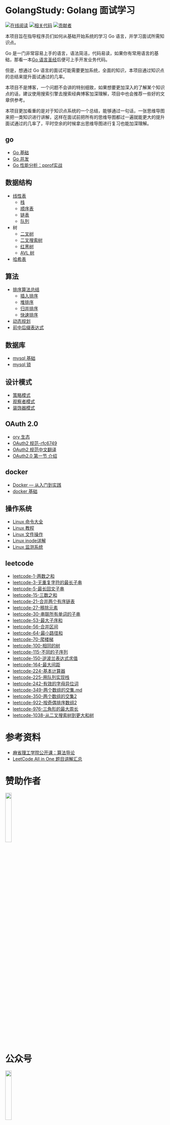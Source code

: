 # GolangStudy: Golang 面试学习

[![在线阅读](https://badgen.net/badge/page/%E5%9C%A8%E7%BA%BF%E9%98%85%E8%AF%BB?icon=github&label)](https://cnymw.github.io/GolangStudy)
[![相关代码](https://badgen.net/badge/icon/%E7%9B%B8%E5%85%B3%E4%BB%A3%E7%A0%81?icon=github&label)](https://github.com/cnymw/learnGo)
[![贡献者](https://badgen.net/github/contributors/cnymw/GolangStudy)](https://github.com/cnymw/GolangStudy/graphs/contributors)

本项目旨在指导程序员们如何从基础开始系统的学习 Go 语言，并学习面试所需知识点。

Go 是一门非常容易上手的语言，语法简洁，代码易读，如果你有常用语言的基础，那看一本[Go 语言圣经](https://docs.hacknode.org/gopl-zh/index.html)后便可上手开发业务代码。

但是，想通过 Go 语言的面试可能需要更加系统，全面的知识，本项目通过知识点的总结来提升面试通过的几率。

本项目不是博客，一个问题不会讲的特别细致，如果想要更加深入的了解某个知识点的话，建议使用搜索引擎去搜索经典博客加深理解，项目中也会推荐一些好的文章供参考。

本项目更加看重的是对于知识点系统的一个总结，能够通过一句话，一张思维导图来把一类知识进行讲解，这样在面试前把所有的思维导图都过一遍就能更大的提升面试通过的几率了，平时空余的时候拿出思维导图进行复习也能加深理解。

## go

- [Go 基础](/docs/go-基础.md)
- [Go 并发](/docs/go-并发.md)
- [Go 性能分析：pprof实战](https://blog.wolfogre.com/posts/go-ppof-practice/)

## 数据结构

- [线性表](/docs/数据结构-线性表.md)
    - [栈](/docs/数据结构-栈.md)
    - [顺序表](/docs/数据结构-顺序表.md)
    - [链表](/docs/数据结构-链表.md)
    - [队列](/docs/数据结构-队列.md)
- 树
    - [二叉树](/docs/数据结构-二叉树.md)
    - [二叉搜索树](/docs/数据结构-二叉搜索树.md)
    - [红黑树](/docs/数据结构-红黑树.md)
    - [AVL 树](/docs/数据结构-AVL树.md) 
- [哈希表](/docs/数据结构-哈希表.md)

## 算法

- [排序算法总结](/docs/算法-排序算法.md)
    - [插入排序](/docs/算法-插入排序.md)
    - [堆排序](/docs/算法-堆排序.md)
    - [归并排序](/docs/算法-归并排序.md)
    - [快速排序](/docs/算法-快速排序.md)
- [动态规划](/docs/算法-动态规划.md)
- [前中后缀表达式](/docs/算法-前中后缀表达式.md)

## 数据库

- [mysql 基础](/docs/数据库-mysql基础.md)
- [mysql 锁](/docs/数据库-mysql锁.md)

## 设计模式

- [策略模式](/docs/设计模式-策略模式.md)
- [观察者模式](/docs/设计模式-观察者模式.md)
- [装饰器模式](/docs/设计模式-装饰器模式.md)

## OAuth 2.0

- [ory 生态](/docs/oauth2-ory生态介绍.md)
- [OAuth2 规范-rfc6749](/docs/oauth2-rfc6749.md)
- [OAuth2 规范中文翻译](https://github.com/jeansfish/RFC6749.zh-cn/blob/master/SUMMARY.md)
- [OAuth2.0 第一节 介绍](/docs/oauth2-1介绍.md)

## docker

- [Docker — 从入门到实践](https://vuepress.mirror.docker-practice.com)
- [docker 基础](/docs/docker-docker基础.md)

## 操作系统

- [Linux 命令大全](https://man.linuxde.net)
- [Linux 教程](https://www.runoob.com/linux/linux-tutorial.html)
- [Linux 文件操作](/docs/linux-文件操作.md)
- [Linux inode详解](https://www.cnblogs.com/llife/p/11470668.html)
- [Linux 监测系统](/docs/linux-监测系统.md)

## leetcode

- [leetcode-1-两数之和](/docs/leetcode-1-两数之和.md)
- [leetcode-3-无重复字符的最长子串](/docs/leetcode-3-无重复字符的最长子串.md)
- [leetcode-5-最长回文子串](/docs/leetcode-5-最长回文子串.md)
- [leetcode-15-三数之和](/docs/leetcode-15-三数之和.md)
- [leetcode-21-合并两个有序链表](/docs/leetcode-21-合并两个有序链表.md)
- [leetcode-27-移除元素](/docs/leetcode-27-移除元素.md)
- [leetcode-30-串联所有单词的子串](/docs/leetcode-30-串联所有单词的子串.md)
- [leetcode-53-最大子序和](/docs/leetcode-53-最大子序和.md)
- [leetcode-56-合并区间](/docs/leetcode-56-合并区间.md)
- [leetcode-64-最小路径和](/docs/leetcode-64-最小路径和.md)
- [leetcode-70-爬楼梯](/docs/leetcode-70-爬楼梯.md)
- [leetcode-100-相同的树](/docs/leetcode-100-相同的树.md)
- [leetcode-115-不同的子序列](/docs/leetcode-115-不同的子序列.md)
- [leetcode-150-逆波兰表达式求值](/docs/leetcode-150-逆波兰表达式求值.md)
- [leetcode-164-最大间距](/docs/leetcode-164-最大间距.md)
- [leetcode-224-基本计算器](/docs/leetcode-224-基本计算器.md)
- [leetcode-225-用队列实现栈](/docs/leetcode-225-用队列实现栈.md)
- [leetcode-242-有效的字母异位词](/docs/leetcode-242-有效的字母异位词.md)
- [leetcode-349-两个数组的交集.md](/docs/leetcode-349-两个数组的交集.md)
- [leetcode-350-两个数组的交集2](/docs/leetcode-350-两个数组的交集2.md)
- [leetcode-922-按奇偶排序数组2](/docs/leetcode-922-按奇偶排序数组2.md)
- [leetcode-976-三角形的最大周长](/docs/leetcode-976-三角形的最大周长.md)
- [leetcode-1038-从二叉搜索树到更大和树](/docs/leetcode-1038-从二叉搜索树到更大和树.md)

# 参考资料
- [麻省理工学院公开课：算法导论](http://open.163.com/special/opencourse/algorithms.html)
- [LeetCode All in One 题目讲解汇总](https://github.com/grandyang/leetcode)

# 赞助作者

<img src="https://cnymw.github.io/GolangStudy/docs/img/首页-688.png" width="20%"/>

# 公众号

<img src="https://cnymw.github.io/GolangStudy/docs/img/首页-wechat.jpg" width="20%"/>

# 微信小程序

<img src="https://cnymw.github.io/GolangStudy/docs/img/首页-小程序.jpg" width="20%"/>

# 联系作者

欢迎大家指出不足，如有任何疑问，请邮件联系 benjaminymw at foxmail dot com 或者直接修复并提交 Pull Request。